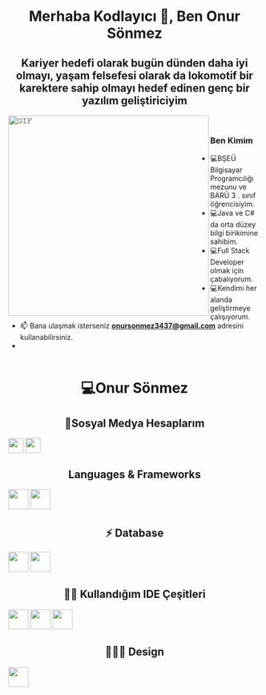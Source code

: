 <h1 align="center">Merhaba Kodlayıcı 👋, Ben Onur Sönmez </h1>
<h2 align="center">Kariyer hedefi olarak bugün dünden daha iyi olmayı, yaşam felsefesi  olarak da lokomotif bir karektere  sahip olmayı hedef edinen genç bir yazılım geliştiriciyim</h2>
 <a target="_blank"><img align="left" height="400" width="400" alt="𝙶𝙸𝙵" src="https://github.com/JayantGoel001/JayantGoel001/blob/master/GIF/github.gif"></a>
<br/>

### Ben Kimim
- :computer:BŞEÜ Bilgisayar Programcılığı mezunu ve BARÜ 3 . sınıf öğrencisiyim.  
- :computer:Java ve C# da orta düzey bilgi birikimine sahibim. 
- :computer:Full Stack Developer olmak için çabalıyorum. 
- :computer:Kendimi her alanda geliştirmeye çalışıyorum. 
- 📫 Bana ulaşmak isterseniz **onursonmez3437@gmail.com** adresini kullanabilirsiniz. 
- </br></br>

<p align="center"> 
</p>

<h1 align="center"> 💻Onur Sönmez</h1>
 <h2 align="center">🤝Sosyal Medya Hesaplarım </h2>
<p align="left">
<a href="https://www.linkedin.com/in/onur-sönmez-4a05781a4/" target="blank"><img align="center" src="https://velanovascular.com/wp-content/uploads/2020/06/LinkedIn.png" height="30" width="30" /></a>
<a href="https://instagram.com/onursonmez37/" target="blank"><img align="center" src="https://upload.wikimedia.org/wikipedia/commons/thumb/e/e7/Instagram_logo_2016.svg/1200px-Instagram_logo_2016.svg.png"  height="30" width="30" /></a>
</p>

<h2 align="center">Languages & Frameworks</h2>

<p align="center">
  
<code><img height="40" width="40" src="https://cdn.icon-icons.com/icons2/2415/PNG/512/csharp_original_logo_icon_146578.png"></code>
<code><img height="40" width="40" src="https://cdn.iconscout.com/icon/free/png-256/java-60-1174953.png"></code>
</p>

<h2 align="center">⚡ Database</h2>

<p align="center">
  
<code><img height="40" width="40" src="https://upload.wikimedia.org/wikipedia/commons/thumb/2/29/Postgresql_elephant.svg/1200px-Postgresql_elephant.svg.png"></code>
<code><img height="40" width="40" src="https://img.icons8.com/color/480/microsoft-sql-server.png"></code>

</p>

<h2 align="center">👩‍💻 Kullandığım IDE Çeşitleri</h2>

<p align="center">
  
<code><img height="40" width="40" src="https://static.wikia.nocookie.net/logopedia/images/e/e4/Visual_Studio_2013_Logo.svg/revision/latest/scale-to-width-down/250?cb=20191221122625"></code>
<code><img height="40" width="40" src="https://img.utdstc.com/icon/ebd/c75/ebdc759e8c0dd0f603ea13620f6f2ff5221bc73ac9a823e9356ca7e09b90488a:200"></code>
<code><img height="40" width="40" src="https://brandslogos.com/wp-content/uploads/images/eclipse-logo-vector.svg"></code>

</p>
<h2 align="center">👩‍🖍📐 Design</h2>

<p align="center">
  
<code><img height="40" width="40" src="https://upload.wikimedia.org/wikipedia/commons/thumb/a/af/Adobe_Photoshop_CC_icon.svg/1200px-Adobe_Photoshop_CC_icon.svg.png"></code>
</p>
